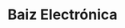 ---
title: "Baiz Electrónica"
url: /salto/baiz-electronica-avenida-jose-batlle-y-ordonez/
shop: electrónica
---